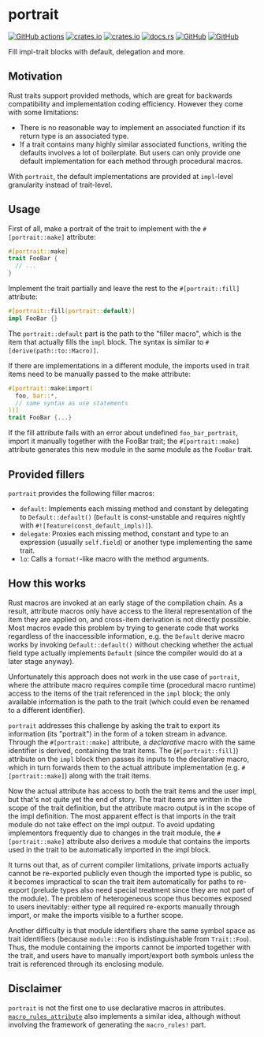 # portrait

[![GitHub actions](https://github.com/SOF3/portrait/workflows/CI/badge.svg)](https://github.com/SOF3/portrait/actions?query=workflow%3ACI)
[![crates.io](https://img.shields.io/crates/v/portrait.svg)](https://crates.io/crates/portrait)
[![crates.io](https://img.shields.io/crates/d/portrait.svg)](https://crates.io/crates/portrait)
[![docs.rs](https://docs.rs/portrait/badge.svg)](https://docs.rs/portrait)
[![GitHub](https://img.shields.io/github/last-commit/SOF3/portrait)](https://github.com/SOF3/portrait)
[![GitHub](https://img.shields.io/github/stars/SOF3/portrait?style=social)](https://github.com/SOF3/portrait)

Fill impl-trait blocks with default, delegation and more.

## Motivation

Rust traits support provided methods,
which are great for backwards compatibility and implementation coding efficiency.
However they come with some limitations:

- There is no reasonable way to implement an associated function
  if its return type is an associated type.
- If a trait contains many highly similar associated functions,
  writing the defaults involves a lot of boilerplate.
  But users can only provide one default implementation for each method
  through procedural macros.

With `portrait`, the default implementations are provided
at `impl`-level granularity instead of trait-level.

## Usage

First of all, make a portrait of the trait to implement
with the `#[portrait::make]` attribute:

```rs
#[portrait::make]
trait FooBar {
  // ...
}
```

Implement the trait partially and leave the rest to the `#[portrait::fill]` attribute:

```rs
#[portrait::fill(portrait::default)]
impl FooBar {}
```

The `portrait::default` part is the path to the "filler macro",
which is the item that actually fills the `impl` block.
The syntax is similar to `#[derive(path::to::Macro)]`.

If there are implementations in a different module,
the imports used in trait items need to be manually passed to the make attribute:

```rs
#[portrait::make(import(
  foo, bar::*,
  // same syntax as use statements
))]
trait FooBar {...}
```

If the fill attribute fails with an error about undefined `foo_bar_portrait`,
import it manually together with the FooBar trait;
the `#[portrait::make]` attribute generates this new module
in the same module as the `FooBar` trait.

## Provided fillers

`portrait` provides the following filler macros:

- `default`:
  Implements each missing method and constant by delegating to `Default::default()`
  (`Default` is const-unstable and requires nightly with `#![feature(const_default_impls)]`).
- `delegate`:
  Proxies each missing method, constant and type
  to an expression (usually `self.field`) or another type implementing the same trait.
- `lo`:
  Calls a `format!`-like macro with the method arguments.

## How this works

Rust macros are invoked at an early stage of the compilation chain.
As a result, attribute macros only have access to the literal representation
of the item they are applied on,
and cross-item derivation is not directly possible.
Most macros evade this problem by trying to generate code
that works regardless of the inaccessible information,
e.g. the `Default` derive macro works by invoking `Default::default()`
without checking whether the actual field type actually implements `Default`
(since the compiler would do at a later stage anyway).

Unfortunately this approach does not work in the use case of `portrait`,
where the attribute macro requires compile time (procedural macro runtime) access
to the items of the trait referenced in the `impl` block;
the only available information is the path to the trait
(which could even be renamed to a different identifier).

`portrait` addresses this challenge by
asking the trait to export its information (its "portrait")
in the form of a token stream in advance.
Through the `#[portrait::make]` attribute,
a *declarative* macro with the same identifier is derived,
containing the trait items.
The (`#[portrait::fill]`) attribute on the `impl` block
then passes its inputs to the declarative macro,
which in turn forwards them to the actual attribute implementation
(e.g. `#[portrait::make]`) along with the trait items.

Now the actual attribute has access to both the trait items and the user impl,
but that's not quite yet the end of story.
The trait items are written in the scope of the trait definition,
but the attribute macro output is in the scope of the impl definition.
The most apparent effect is that
imports in the trait module do not take effect on the impl output.
To avoid updating implementors frequently due to changes in the trait module,
the `#[portrait::make]` attribute also derives a module
that contains the imports used in the trait
to be automatically imported in the impl block.

It turns out that, as of current compiler limitations,
private imports actually cannot be re-exported publicly
even though the imported type is public,
so it becomes impractical to scan the trait item automatically for paths to re-export
(prelude types also need special treatment since they are not part of the module).
The problem of heterogeneous scope thus becomes exposed to users inevitably:
either type all required re-exports manually through import,
or make the imports visible to a further scope.

Another difficulty is that
module identifiers share the same symbol space as trait identifiers
(because `module::Foo` is indistinguishable from `Trait::Foo`).
Thus, the module containing the imports cannot be imported together with the trait,
and users have to manually import/export both symbols
unless the trait is referenced through its enclosing module.

## Disclaimer

`portrait` is not the first one to use declarative macros in attributes.
[`macro_rules_attribute`][macro_rules_attribute] also implements a similar idea,
although without involving the framework of generating the `macro_rules!` part.

  [macro_rules_attribute]: https://docs.rs/macro_rules_attribute/
